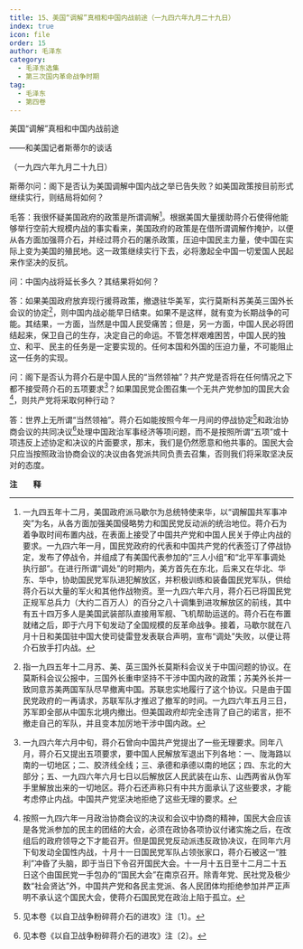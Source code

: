 ```yaml
---
title: 15、美国“调解”真相和中国内战前途（一九四六年九月二十九日）
index: true
icon: file
order: 15
author: 毛泽东
category:
  - 毛泽东选集
  - 第三次国内革命战争时期
tag:
  - 毛泽东
  - 第四卷
---
```


美国“调解”真相和中国内战前途

——和美国记者斯蒂尔的谈话

（一九四六年九月二十九日）

斯蒂尔问：阁下是否认为美国调解中国内战之举已告失败？如美国政策按目前形式继续实行，则结局将如何？

毛答：我很怀疑美国政府的政策是所谓调解[^1]。根据美国大量援助蒋介石使得他能够举行空前大规模内战的事实看来，美国政府的政策是在借所谓调解作掩护，以便从各方面加强蒋介石，并经过蒋介石的屠杀政策，压迫中国民主力量，使中国在实际上变为美国的殖民地。这一政策继续实行下去，必将激起全中国一切爱国人民起来作坚决的反抗。

问：中国内战将延长多久？其结果将如何？

答：如果美国政府放弃现行援蒋政策，撤退驻华美军，实行莫斯科苏美英三国外长会议的协定[^2]，则中国内战必能早日结束。如果不是这样，就有变为长期战争的可能。其结果，一方面，当然是中国人民受痛苦；但是，另一方面，中国人民必将团结起来，保卫自己的生存，决定自己的命运。不管怎样艰难困苦，中国人民的独立、和平、民主的任务是一定要实现的。任何本国和外国的压迫力量，不可能阻止这一任务的实现。

问：阁下是否认为蒋介石是中国人民的“当然领袖”？共产党是否将在任何情况之下都不接受蒋介石的五项要求[^3]？如果国民党企图召集一个无共产党参加的国民大会[^4]，则共产党将采取何种行动？

答：世界上无所谓“当然领袖”。蒋介石如能按照今年一月间的停战协定[^5]和政治协商会议的共同决议[^6]处理中国政治军事经济等项问题，而不是按照所谓“五项”或十项违反上述协定和决议的片面要求，那末，我们是仍然愿意和他共事的。国民大会只应当按照政治协商会议的决议由各党派共同负责去召集，否则我们将采取坚决反对的态度。

**注　　释**  

[^1]:一九四五年十二月，美国政府派马歇尔为总统特使来华，以“调解国共军事冲突”为名，从各方面加强美国侵略势力和国民党反动派的统治地位。蒋介石为着争取时间布置内战，在表面上接受了中国共产党和中国人民关于停止内战的要求。一九四六年一月，国民党政府的代表和中国共产党的代表签订了停战协定，发布了停战令，并组成了有美国代表参加的“三人小组”和“北平军事调处执行部”。在进行所谓“调处”的时期内，美方首先在东北，后来又在华北、华东、华中，协助国民党军队进犯解放区，并积极训练和装备国民党军队，供给蒋介石以大量的军火和其他作战物资。至一九四六年六月，蒋介石已将国民党正规军总兵力（大约二百万人）的百分之八十调集到进攻解放区的前线，其中有五十四万多人是美国武装部队直接用军舰、飞机帮助运送的。蒋介石在布置就绪之后，即于六月下旬发动了全国规模的反革命战争。接着，马歇尔就在八月十日和美国驻中国大使司徒雷登发表联合声明，宣布“调处”失败，以便让蒋介石放手打内战。

[^2]:指一九四五年十二月苏、美、英三国外长莫斯科会议关于中国问题的协议。在莫斯科会议公报中，三国外长重申坚持不干涉中国内政的政策；苏美外长并一致同意苏美两国军队尽早撤离中国。苏联忠实地履行了这个协议。只是由于国民党政府的一再请求，苏联军队才推迟了撤军的时间。一九四六年五月三日，苏军即全部从中国东北境内撤出。但美国政府却完全违背了自己的诺言，拒不撤走自己的军队，并且变本加厉地干涉中国内政。

[^3]:一九四六年六月中旬，蒋介石曾向中国共产党提出了一些无理要求。同年八月，蒋介石又提出五项要求，要中国人民解放军退出下列各地：一、陇海路以南的一切地区；二、胶济线全线；三、承德和承德以南的地区；四、东北的大部分；五、一九四六年六月七日以后解放区人民武装在山东、山西两省从伪军手里解放出来的一切地区。蒋介石还声称只有中共方面承认了这些要求，才能考虑停止内战。中国共产党坚决地拒绝了这些无理的要求。

[^4]:按照一九四六年一月政治协商会议的决议和会议中协商的精神，国民大会应该是各党派参加的民主的团结的大会，必须在政协各项协议付诸实施之后，在改组后的政府领导之下才能召开。但是国民党反动派违反政协决议，在同年六月下旬发动全国性内战，十月十一日国民党军队占领张家口，蒋介石被这一“胜利”冲昏了头脑，即于当日下令召开国民大会。十一月十五日至十二月二十五日这个由国民党一手包办的“国民大会”在南京召开。除青年党、民社党及极少数“社会贤达”外，中国共产党和各民主党派、各人民团体均拒绝参加并严正声明不承认这个国民大会，使蒋介石国民党在政治上陷于孤立。

[^5]: 见本卷《以自卫战争粉碎蒋介石的进攻》注〔1〕。

[^6]: 见本卷《以自卫战争粉碎蒋介石的进攻》注〔2〕。
